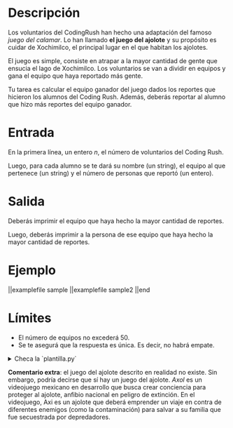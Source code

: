 # Descripción

Los voluntarios del CodingRush han hecho una adaptación del famoso *juego del calamar*. Lo han llamado **el juego del ajolote** y su propósito es cuidar de Xochimilco, el principal lugar en el que habitan los ajolotes.

El juego es simple, consiste en atrapar a la mayor cantidad de gente que ensucia el lago de Xochimilco. Los voluntarios se van a dividir en equipos y gana el equipo que haya reportado más gente.

Tu tarea es calcular el equipo ganador del juego dados los reportes que hicieron los alumnos del Coding Rush. Además, deberás reportar al alumno que hizo más reportes del equipo ganador.

# Entrada

En la primera línea, un entero $n$, el número de voluntarios del Coding Rush. 

Luego, para cada alumno se te dará su nombre (un string), el equipo al que pertenece (un string) y el número de personas que reportó (un entero).

# Salida

Deberás imprimir el equipo que haya hecho la mayor cantidad de reportes.

Luego, deberás imprimir a la persona de ese equipo que haya hecho la mayor cantidad de reportes.

# Ejemplo

||examplefile
sample
||examplefile
sample2
||end





# Límites

- El número de equipos no excederá 50.
- Se te asegurá que la respuesta es única. Es decir, no habrá empate.

<details><summary>Checa la `plantilla.py`</summary>

{{plantilla.py}}

</details>


**Comentario extra**: el juego del ajolote descrito en realidad no existe. Sin embargo, podría decirse que sí hay un juego del ajolote. *Axol* es un videojuego mexicano en desarrollo que busca crear conciencia para proteger al ajolote, anfibio nacional en peligro de extinción. En el videojuego, Axi es un ajolote que deberá emprender un viaje en contra de diferentes enemigos (como la contaminación) para salvar a su familia que fue secuestrada por depredadores.